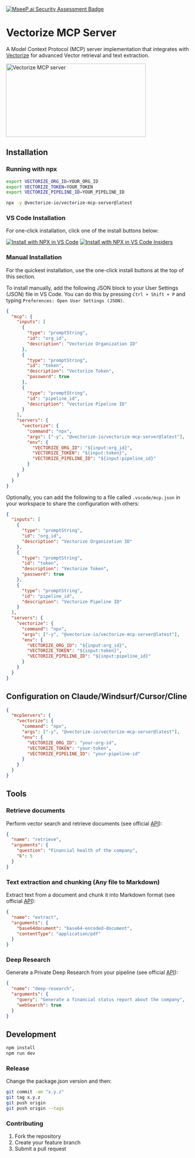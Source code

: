 [![MseeP.ai Security Assessment Badge](https://mseep.net/pr/vectorize-io-vectorize-mcp-server-badge.png)](https://mseep.ai/app/vectorize-io-vectorize-mcp-server)

# Vectorize MCP Server

A Model Context Protocol (MCP) server implementation that integrates with [Vectorize](https://vectorize.io/) for advanced Vector retrieval and text extraction.

<a href="https://glama.ai/mcp/servers/pxwbgk0kzr">
  <img width="380" height="200" src="https://glama.ai/mcp/servers/pxwbgk0kzr/badge" alt="Vectorize MCP server" />
</a>


## Installation

### Running with npx

```bash
export VECTORIZE_ORG_ID=YOUR_ORG_ID
export VECTORIZE_TOKEN=YOUR_TOKEN
export VECTORIZE_PIPELINE_ID=YOUR_PIPELINE_ID

npx -y @vectorize-io/vectorize-mcp-server@latest
```

### VS Code Installation

For one-click installation, click one of the install buttons below:

[![Install with NPX in VS Code](https://img.shields.io/badge/VS_Code-NPM-0098FF?style=flat-square&logo=visualstudiocode&logoColor=white)](https://insiders.vscode.dev/redirect/mcp/install?name=vectorize&config=%7B%22command%22%3A%22npx%22%2C%22args%22%3A%5B%22-y%22%2C%22%40vectorize-io%2Fvectorize-mcp-server%40latest%22%5D%2C%22env%22%3A%7B%22VECTORIZE_ORG_ID%22%3A%22%24%7Binput%3Aorg_id%7D%22%2C%22VECTORIZE_TOKEN%22%3A%22%24%7Binput%3Atoken%7D%22%2C%22VECTORIZE_PIPELINE_ID%22%3A%22%24%7Binput%3Apipeline_id%7D%22%7D%7D&inputs=%5B%7B%22type%22%3A%22promptString%22%2C%22id%22%3A%22org_id%22%2C%22description%22%3A%22Vectorize+Organization+ID%22%7D%2C%7B%22type%22%3A%22promptString%22%2C%22id%22%3A%22token%22%2C%22description%22%3A%22Vectorize+Token%22%2C%22password%22%3Atrue%7D%2C%7B%22type%22%3A%22promptString%22%2C%22id%22%3A%22pipeline_id%22%2C%22description%22%3A%22Vectorize+Pipeline+ID%22%7D%5D) [![Install with NPX in VS Code Insiders](https://img.shields.io/badge/VS_Code_Insiders-NPM-24bfa5?style=flat-square&logo=visualstudiocode&logoColor=white)](https://insiders.vscode.dev/redirect/mcp/install?name=vectorize&config=%7B%22command%22%3A%22npx%22%2C%22args%22%3A%5B%22-y%22%2C%22%40vectorize-io%2Fvectorize-mcp-server%40latest%22%5D%2C%22env%22%3A%7B%22VECTORIZE_ORG_ID%22%3A%22%24%7Binput%3Aorg_id%7D%22%2C%22VECTORIZE_TOKEN%22%3A%22%24%7Binput%3Atoken%7D%22%2C%22VECTORIZE_PIPELINE_ID%22%3A%22%24%7Binput%3Apipeline_id%7D%22%7D%7D&inputs=%5B%7B%22type%22%3A%22promptString%22%2C%22id%22%3A%22org_id%22%2C%22description%22%3A%22Vectorize+Organization+ID%22%7D%2C%7B%22type%22%3A%22promptString%22%2C%22id%22%3A%22token%22%2C%22description%22%3A%22Vectorize+Token%22%2C%22password%22%3Atrue%7D%2C%7B%22type%22%3A%22promptString%22%2C%22id%22%3A%22pipeline_id%22%2C%22description%22%3A%22Vectorize+Pipeline+ID%22%7D%5D&quality=insiders)

### Manual Installation

For the quickest installation, use the one-click install buttons at the top of this section.

To install manually, add the following JSON block to your User Settings (JSON) file in VS Code. You can do this by pressing `Ctrl + Shift + P` and typing `Preferences: Open User Settings (JSON)`.

```json
{
  "mcp": {
    "inputs": [
      {
        "type": "promptString",
        "id": "org_id",
        "description": "Vectorize Organization ID"
      },
      {
        "type": "promptString",
        "id": "token",
        "description": "Vectorize Token",
        "password": true
      },
      {
        "type": "promptString",
        "id": "pipeline_id",
        "description": "Vectorize Pipeline ID"
      }
    ],
    "servers": {
      "vectorize": {
        "command": "npx",
        "args": ["-y", "@vectorize-io/vectorize-mcp-server@latest"],
        "env": {
          "VECTORIZE_ORG_ID": "${input:org_id}",
          "VECTORIZE_TOKEN": "${input:token}",
          "VECTORIZE_PIPELINE_ID": "${input:pipeline_id}"
        }
      }
    }
  }
}
```

Optionally, you can add the following to a file called `.vscode/mcp.json` in your workspace to share the configuration with others:

```json
{
  "inputs": [
    {
      "type": "promptString",
      "id": "org_id",
      "description": "Vectorize Organization ID"
    },
    {
      "type": "promptString",
      "id": "token",
      "description": "Vectorize Token",
      "password": true
    },
    {
      "type": "promptString",
      "id": "pipeline_id",
      "description": "Vectorize Pipeline ID"
    }
  ],
  "servers": {
    "vectorize": {
      "command": "npx",
      "args": ["-y", "@vectorize-io/vectorize-mcp-server@latest"],
      "env": {
        "VECTORIZE_ORG_ID": "${input:org_id}",
        "VECTORIZE_TOKEN": "${input:token}",
        "VECTORIZE_PIPELINE_ID": "${input:pipeline_id}"
      }
    }
  }
}
```

## Configuration on Claude/Windsurf/Cursor/Cline

```json
{
  "mcpServers": {
    "vectorize": {
      "command": "npx",
      "args": ["-y", "@vectorize-io/vectorize-mcp-server@latest"],
      "env": {
        "VECTORIZE_ORG_ID": "your-org-id",
        "VECTORIZE_TOKEN": "your-token",
        "VECTORIZE_PIPELINE_ID": "your-pipeline-id"
      }
    }
  }
}
```

## Tools

### Retrieve documents

Perform vector search and retrieve documents (see official [API](https://docs.vectorize.io/api/api-pipelines/api-retrieval)):

```json
{
  "name": "retrieve",
  "arguments": {
    "question": "Financial health of the company",
    "k": 5
  }
}
```

### Text extraction and chunking (Any file to Markdown)

Extract text from a document and chunk it into Markdown format (see official [API](https://docs.vectorize.io/api/api-extraction)):

```json
{
  "name": "extract",
  "arguments": {
    "base64document": "base64-encoded-document",
    "contentType": "application/pdf"
  }
}
```

### Deep Research

Generate a Private Deep Research from your pipeline (see official [API](https://docs.vectorize.io/api/api-pipelines/api-deep-research)):

```json
{
  "name": "deep-research",
  "arguments": {
    "query": "Generate a financial status report about the company",
    "webSearch": true
  }
}
```

## Development

```bash
npm install
npm run dev
```

### Release
Change the package.json version and then:
```bash
git commit -am "x.y.z"
git tag x.y.z
git push origin
git push origin --tags
```

### Contributing

1. Fork the repository
2. Create your feature branch
3. Submit a pull request

